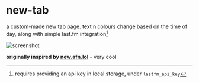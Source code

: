 # new-tab
a custom-made new tab page. text n colours change based on the time of day, along with simple last.fm integration[^1]

![screenshot](https://user-images.githubusercontent.com/46572320/224516066-71bc8869-345c-4a76-a741-0a0c09f9171c.png)


**originally inspired by [new.afn.lol](https://github.com/xafn/new-tab)** - very cool

[^1]: requires providing an api key in local storage, under `lastfm_api_key`
